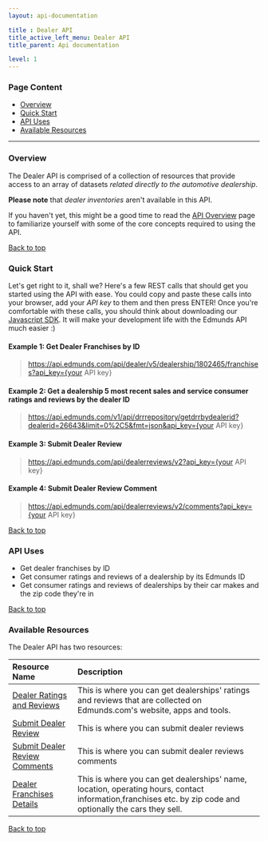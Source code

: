 ```yaml
---
layout: api-documentation

title : Dealer API
title_active_left_menu: Dealer API
title_parent: Api documentation

level: 1
---
```


<a name="top"> </a>

### Page Content

* [Overview](#sec-1)
* [Quick Start](#sec-2)
* [API Uses](#sec-3)
* [Available Resources](#sec-4)

<p><a name='sec-1'> </a></p>

---


### Overview

The Dealer API is comprised of a collection of resources that provide access to an array of datasets _related directly to the automotive dealership_.

**Please note** that *dealer inventories* aren't available in this API.

If you haven't yet, this might be a good time to read the [API Overview](/api-documentation/overview/) page to familiarize yourself with some of the core concepts required to using the API.<a name='sec-2'> </a>

[Back to top](#top)

### Quick Start

Let's get right to it, shall we? Here's a few REST calls that should get you started using the API with ease. You could copy and paste these calls into your browser, add your *API key* to them and then press ENTER! Once you're comfortable with these calls, you should think about downloading our [Javascript SDK](https://github.com/EdmundsAPI/sdk-javascript). It will make your development life with the Edmunds API much easier :)

#### Example 1: Get Dealer Franchises by ID
    
> https://api.edmunds.com/api/dealer/v5/dealership/1802465/franchises?api_key={your API key}

#### Example 2: Get a dealership 5 most recent sales and service consumer ratings and reviews by the dealer ID

> https://api.edmunds.com/v1/api/drrrepository/getdrrbydealerid?dealerid=26643&limit=0%2C5&fmt=json&api_key={your API key}

#### Example 3: Submit Dealer Review

> https://api.edmunds.com/api/dealerreviews/v2?api_key={your API key}
 
#### Example 4: Submit Dealer Review Comment

> https://api.edmunds.com/api/dealerreviews/v2/comments?api_key={your API key}

<a name='sec-3'> </a>

[Back to top](#top)

### API Uses

* Get dealer franchises by ID
* Get consumer ratings and reviews of a dealership by its Edmunds ID
* Get consumer ratings and reviews of dealerships by their car makes and the zip code they're in

<a name='sec-4'> </a>

[Back to top](#top)

### Available Resources

The Dealer API has two resources:

| Resource Name                                                                       | Description                           |
|:------------------------------------------------------------------------------------|:--------------------------------------|
| [Dealer Ratings and Reviews](/api-documentation/dealer/ratings_and_reviews/v1/)     | This is where you can get dealerships' ratings and reviews that are collected on Edmunds.com's website, apps and tools. |
| [Submit Dealer Review](/api-documentation/dealer/ratings_and_reviews/v2/)           | This is where you can submit dealer reviews |
| [Submit Dealer Review Comments](/api-documentation/dealer/ratings_and_reviews/v2/)  | This is where you can submit dealer reviews comments |
| [Dealer Franchises Details](/api-documentation/dealer/details_and_location/v5/)     | This is where you can get dealerships' name, location, operating hours, contact information,franchises etc. by zip code and optionally the cars they sell. |

[Back to top](#top)
